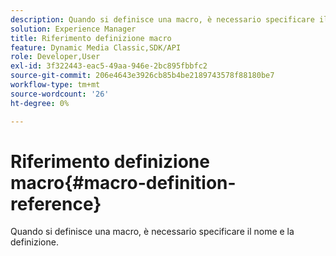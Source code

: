 ```yaml
---
description: Quando si definisce una macro, è necessario specificare il nome e la definizione.
solution: Experience Manager
title: Riferimento definizione macro
feature: Dynamic Media Classic,SDK/API
role: Developer,User
exl-id: 3f322443-eac5-49aa-946e-2bc895fbbfc2
source-git-commit: 206e4643e3926cb85b4be2189743578f88180be7
workflow-type: tm+mt
source-wordcount: '26'
ht-degree: 0%

---
```


# Riferimento definizione macro{#macro-definition-reference}

Quando si definisce una macro, è necessario specificare il nome e la definizione.
